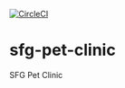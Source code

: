[![CircleCI](https://dl.circleci.com/status-badge/img/gh/PKazan/sfg-pet-clinic/tree/main.svg?style=svg)](https://dl.circleci.com/status-badge/redirect/gh/PKazan/sfg-pet-clinic/tree/main)
# sfg-pet-clinic
SFG Pet Clinic 

